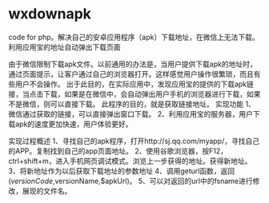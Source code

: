 # wxdownapk
code for php。解决自己的安卓应用程序（apk）下载地址，在微信上无法下载。利用应用宝的地址自动弹出下载页面

由于微信限制下载apk文件。以前通用的办法是，当用户提供下载apk的地址时，通过页面提示，让客户通过自己的浏览器打开。这样感觉用户操作很繁琐，而且有些用户不会操作。
出于此目的，在实际应用中，发现应用宝的提供的下载apk链接，当点击下载，如果是在微信中，会自动弹出用户手机的浏览器进行下载，如果不是微信，则可以直接下载。
此程序的目的，就是获取链接地址。
实现功能
1、微信通过获取的链接，可以直接弹出窗口下载。
2、利用应用宝的服务器，用户下载apk的速度更加快速，用户体验更好。

实现过程概述
1、寻找自己的apk程序，打开http://sj.qq.com/myapp/，寻找自己的APP。复制找到自己的app页面地址。
2、使用谷歌浏览器，按F12，ctrl+shift+m，进入手机网页调试模式。浏览上一步获得的地址。获得新地址。
3、将新地址作为以后获取下载地址的参数地址
4、调用geturl函数，返回($versionCode,$versionName,$apkUrl)。
5、可以对返回的url中的fsname进行修改，展现的文件名。
